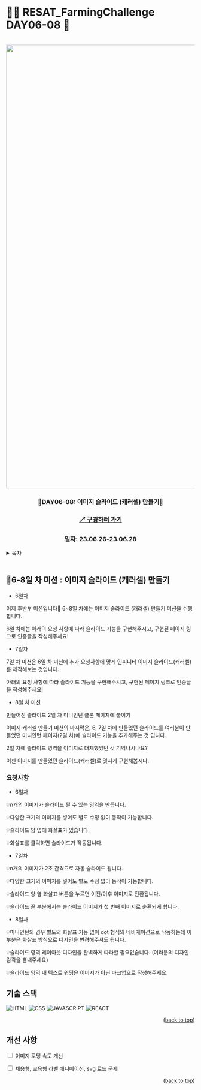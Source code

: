 # 👩‍🌾 RESAT_FarmingChallenge DAY06-08 🌾

<a name="readme-top"></a>

<!-- PROJECT LOGO -->

<br />

<div align="center">
  <a href="https://github.com/github_username/repo_name">
    <div width = "80" height="80">
        <img width="1183" alt="image" src="https://github.com/blcklamb/RESAT_FarmingChallenge/assets/92101831/f9153da3-7170-494e-81e7-9200d4c3a58f">
    </div>

  </a>
<h3 align="center">🌱DAY06-08: 이미지 슬라이드 (캐러셀) 만들기🌱</h3>
<h3><a href="https://resat-farming-challenge-carousel.netlify.app/">🪄 구경하러 가기</a></h3>
<h3 align="center">일자: 23.06.26-23.06.28</h3>
</div>

<!-- TABLE OF CONTENTS -->
<details>
  <summary>목차</summary>
  <ol>
    <li><a href="#프로젝트에-대해">🌱프로젝트에 대해</a></li>
    <li><a href="#기술-스택">기술 스택</a></li>
    <li><a href="#roadmap">Roadmap</a></li>
  </ol>
</details>
<br/>

<!-- ABOUT THE PROJECT -->

## 📌6-8일 차 미션 : 이미지 슬라이드 (캐러셀) 만들기

- 6일차

이제 후반부 미션입니다🙂 6~8일 차에는 이미지 슬라이드 (캐러셀) 만들기 미션을 수행합니다.

6일 차에는 아래의 요청 사항에 따라 슬라이드 기능을 구현해주시고, 구현된 페이지 링크로 인증글을 작성해주세요!

- 7일차

7일 차 미션은 6일 차 미션에 추가 요청사항에 맞게 인피니티 이미지 슬라이드(캐러셀)를 제작해보는 것입니다.

아래의 요청 사항에 따라 슬라이드 기능을 구현해주시고, 구현된 페이지 링크로 인증글을 작성해주세요!

- 8일 차 미션

만들어진 슬라이드 2일 차 미니인턴 클론 페이지에 붙이기

이미지 캐러셀 만들기 미션의 마지막은, 6, 7일 차에 만들었던 슬라이드를 여러분이 만들었던 미니인턴 페이지(2일 차)에 슬라이드 기능을 추가해주는 것 입니다.

2일 차에 슬라이드 영역을 이미지로 대체했었던 것 기억나시나요?

이젠 이미지를 만들었던 슬라이드(캐러셀)로 멋지게 구현해봅시다.

### 요청사항

- 6일차

💡n개의 이미지가 슬라이드 될 수 있는 영역을 만듭니다.

💡다양한 크기의 이미지를 넣어도 별도 수정 없이 동작이 가능합니다.

💡슬라이드 양 옆에 화살표가 있습니다.

💡화살표를 클릭하면 슬라이드가 작동됩니다.

- 7일차

💡n개의 이미지가 2초 간격으로 자동 슬라이드 됩니다.

💡다양한 크기의 이미지를 넣어도 별도 수정 없이 동작이 가능합니다.

💡슬라이드 양 옆 화살표 버튼을 누르면 이전/이후 이미지로 전환됩니다.

💡슬라이드 끝 부분에서는 슬라이드 이미지가 첫 번째 이미지로 순환되게 합니다.

- 8일차

💡미니인턴의 경우 별도의 화살표 기능 없이 dot 형식의 네비게이션으로 작동하는데 이부분은 화살표 방식으로 디자인을 변경해주셔도 됩니다.

💡슬라이드 영역 레이아웃 디자인을 완벽하게 따라할 필요없습니다. (여러분의 디자인 감각을 뽐내주세요)

💡슬라이드 영역 내 텍스트 워딩은 이미지가 아닌 마크업으로 작성해주세요.

## 기술 스택

![HTML][html-shield]
![CSS][css-shield]
![JAVASCRIPT][javascript-shield]
![REACT][react-shield]

<p align="right">(<a href="#readme-top">back to top</a>)</p>

<!-- ROADMAP -->

## 개선 사항

<input type="checkbox" /> 이미지 로딩 속도 개선

<input type="checkbox" /> 채용형, 교육형 라벨 애니메이션, svg 로드 문제

<p align="right">(<a href="#readme-top">back to top</a>)</p>

<!-- MARKDOWN LINKS & IMAGES -->

[html-shield]: https://img.shields.io/badge/html5-E34F26?style=for-the-badge&logo=html5&logoColor=white
[css-shield]: https://img.shields.io/badge/css3-1572B6?style=for-the-badge&logo=css3&logoColor=white
[javascript-shield]: https://img.shields.io/badge/javascript-%23323330.svg?style=for-the-badge&logo=javascript&logoColor=%23F7DF1E
[react-shield]: https://img.shields.io/badge/react-61DAFB?style=for-the-badge&logo=react&logoColor=white
